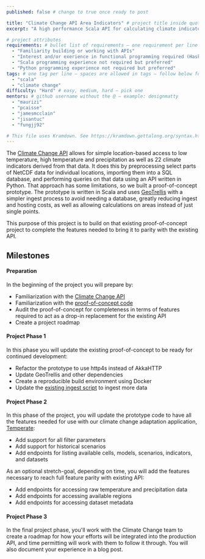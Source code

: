 ```yaml
---
published: false # change to true once ready to post

title: "Climate Change API Area Indicators" # project title inside quotes
excerpt: "A high performance Scala API for calculating climate indicators over geospatial areas" # shows on project list page

# project attributes
requirements: # bullet list of requirements – one requirement per line – follow below format
  - "Familiarity building or working with APIs"
  - "Interest and/or exerience in functional programming required (Haskell, Scala, ML, etc.)"
  - "Scala programming experience not required but preferred"
  - "Python programming experience not required but preferred"
tags: # one tag per line – spaces are allowed in tags – follow below format
  - "scala"
  - "climate change"
difficulty: "Hard" # easy, medium, hard – pick one
mentors: # github username without the @ – example: designmatty
  - "maurizi"
  - "pcaisse"
  - "jamesmcclain"
  - "jisantuc"
  - "fungjj92"

# This file uses Kramdown. See https://kramdown.gettalong.org/syntax.html for syntax
---
```


The [Climate Change API](https://climate.azavea.com/) allows for simple location-based access to low temperature, high temperature and precipitation as well as 22 climate indicators derived from that data. It does this by preprocessing select parts of NetCDF data for individual locations, importing them into a SQL database, and performing queries on that data using an API written in Python. That approach has some limitations, so we built a proof-of-concept prototype. The prototype is written in Scala and uses [GeoTrellis](https://geotrellis.io) with a simpler ingest process to avoid needing a database, greatly reducing ingest and hosting costs, as well as allowing calculations on areas instead of just single points.

This purpose of this project is to build on that existing proof-of-concept project to complete the features needed to bring it to parity with the existing API.

## Milestones

#### Preparation

In the beginning of the project you will prepare by:

- Familiarization with the [Climate Change API](https://docs.climate.azavea.com/)
- Familiarization with the [proof-of-concept code](https://github.com/azavea/climate-backend)
- Audit the proof-of-concept for completeness in terms of features required to act as a drop-in replacement for the existing API
- Create a project roadmap

#### Project Phase 1

In this phase you will update the existing proof-of-concept to be ready for continued development:

- Refactor the prototype to use http4s instead of AkkaHTTP
- Update GeoTrellis and other dependencies
- Create a reproducible build environment using Docker
- Update the [existing ingest script](https://gist.github.com/jamesmcclain/d7301ba770477296348765a6d73feabf) to ingest more data

#### Project Phase 2

In this phase of the project, you will update the prototype code to have all the features needed for use with our climate change adaptation application, [Temperate](https://temperate.io):

 - Add support for all filter parameters
 - Add support for historical scenarios
 - Add endpoints for listing available cells, models, scenarios, indicators, and datasets

As an optional stretch-goal, depending on time, you will add the features necessary to reach full feature parity with existing API:
 - Add endpoints for accessing raw temperature and precipitation data
 - Add endpoints for accessing available regions
 - Add endpoints for accessing dataset metadata

#### Project Phase 3

In the final project phase, you'll work with the Climate Change team to create a roadmap for how your efforts will be integrated into the production API, and time permitting will work with them to follow it through. You will also document your experience in a blog post.
